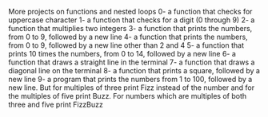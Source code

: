 More projects on functions and nested loops
0- a function that checks for uppercase character
1- a function that checks for a digit (0 through 9)
2- a function that multiplies two integers
3- a function that prints the numbers, from 0 to 9, followed by a new line
4- a function that prints the numbers, from 0 to 9, followed by a new line other than 2 and 4
5- a function that prints 10 times the numbers, from 0 to 14, followed by a new line
6- a function that draws a straight line in the terminal
7- a function that draws a diagonal line on the terminal
8- a function that prints a square, followed by a new line
9- a program that prints the numbers from 1 to 100, followed by a new line. But for multiples of three print Fizz instead of the number and for the multiples of five print Buzz. For numbers which are multiples of both three and five print FizzBuzz
